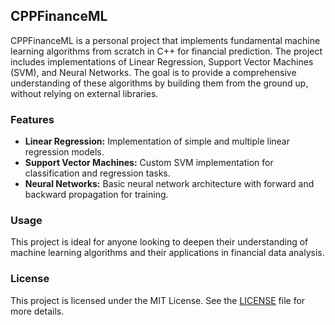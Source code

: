 ## CPPFinanceML

CPPFinanceML is a personal project that implements fundamental machine learning algorithms from scratch in C++ for financial prediction. The project includes implementations of Linear Regression, Support Vector Machines (SVM), and Neural Networks. The goal is to provide a comprehensive understanding of these algorithms by building them from the ground up, without relying on external libraries.

### Features
- **Linear Regression:** Implementation of simple and multiple linear regression models.
- **Support Vector Machines:** Custom SVM implementation for classification and regression tasks.
- **Neural Networks:** Basic neural network architecture with forward and backward propagation for training.

### Usage
This project is ideal for anyone looking to deepen their understanding of machine learning algorithms and their applications in financial data analysis.

### License
This project is licensed under the MIT License. See the [LICENSE](LICENSE) file for more details.
